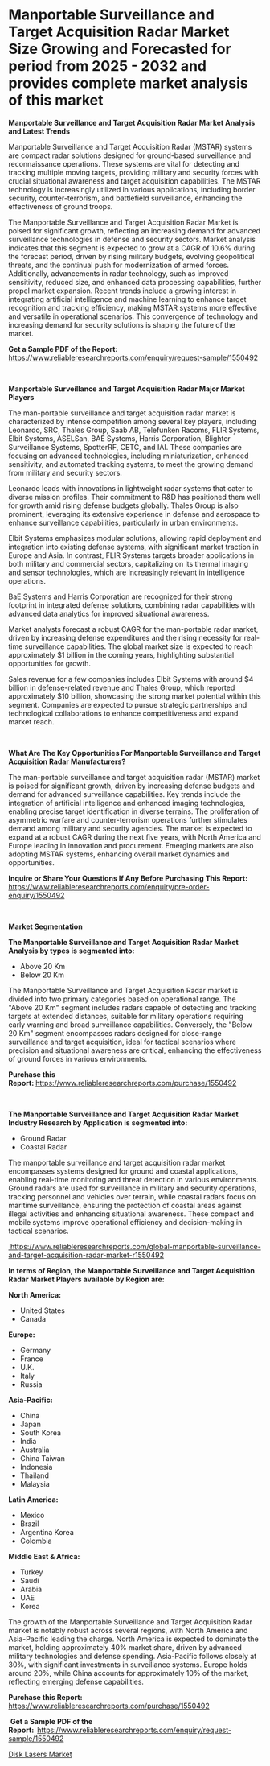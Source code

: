 <p><h1>Manportable Surveillance and Target Acquisition Radar Market Size Growing and Forecasted for period from 2025 - 2032 and provides complete market analysis of this market</h1></p><p><strong>Manportable Surveillance and Target Acquisition Radar Market Analysis and Latest Trends</strong></p>
<p><p>Manportable Surveillance and Target Acquisition Radar (MSTAR) systems are compact radar solutions designed for ground-based surveillance and reconnaissance operations. These systems are vital for detecting and tracking multiple moving targets, providing military and security forces with crucial situational awareness and target acquisition capabilities. The MSTAR technology is increasingly utilized in various applications, including border security, counter-terrorism, and battlefield surveillance, enhancing the effectiveness of ground troops.</p><p>The Manportable Surveillance and Target Acquisition Radar Market is poised for significant growth, reflecting an increasing demand for advanced surveillance technologies in defense and security sectors. Market analysis indicates that this segment is expected to grow at a CAGR of 10.6% during the forecast period, driven by rising military budgets, evolving geopolitical threats, and the continual push for modernization of armed forces. Additionally, advancements in radar technology, such as improved sensitivity, reduced size, and enhanced data processing capabilities, further propel market expansion. Recent trends include a growing interest in integrating artificial intelligence and machine learning to enhance target recognition and tracking efficiency, making MSTAR systems more effective and versatile in operational scenarios. This convergence of technology and increasing demand for security solutions is shaping the future of the market.</p></p>
<p><strong>Get a Sample PDF of the Report:&nbsp;</strong> <a href="https://www.reliableresearchreports.com/enquiry/request-sample/1550492?utm_campaign=2219&utm_medium=2&utm_source=Github&utm_content=ia&utm_term=08042025&utm_id=manportable-surveillance-and-target-acquisition-radar">https://www.reliableresearchreports.com/enquiry/request-sample/1550492</a></p>
<p>&nbsp;</p>
<p><strong>Manportable Surveillance and Target Acquisition Radar Major Market Players</strong></p>
<p><p>The man-portable surveillance and target acquisition radar market is characterized by intense competition among several key players, including Leonardo, SRC, Thales Group, Saab AB, Telefunken Racoms, FLIR Systems, Elbit Systems, ASELSan, BAE Systems, Harris Corporation, Blighter Surveillance Systems, SpotterRF, CETC, and IAI. These companies are focusing on advanced technologies, including miniaturization, enhanced sensitivity, and automated tracking systems, to meet the growing demand from military and security sectors.</p><p>Leonardo leads with innovations in lightweight radar systems that cater to diverse mission profiles. Their commitment to R&D has positioned them well for growth amid rising defense budgets globally. Thales Group is also prominent, leveraging its extensive experience in defense and aerospace to enhance surveillance capabilities, particularly in urban environments.</p><p>Elbit Systems emphasizes modular solutions, allowing rapid deployment and integration into existing defense systems, with significant market traction in Europe and Asia. In contrast, FLIR Systems targets broader applications in both military and commercial sectors, capitalizing on its thermal imaging and sensor technologies, which are increasingly relevant in intelligence operations.</p><p>BaE Systems and Harris Corporation are recognized for their strong footprint in integrated defense solutions, combining radar capabilities with advanced data analytics for improved situational awareness. </p><p>Market analysts forecast a robust CAGR for the man-portable radar market, driven by increasing defense expenditures and the rising necessity for real-time surveillance capabilities. The global market size is expected to reach approximately $1 billion in the coming years, highlighting substantial opportunities for growth.</p><p>Sales revenue for a few companies includes Elbit Systems with around $4 billion in defense-related revenue and Thales Group, which reported approximately $10 billion, showcasing the strong market potential within this segment. Companies are expected to pursue strategic partnerships and technological collaborations to enhance competitiveness and expand market reach.</p></p>
<p>&nbsp;</p>
<p><strong>What Are The Key Opportunities For Manportable Surveillance and Target Acquisition Radar Manufacturers?</strong></p>
<p><p>The man-portable surveillance and target acquisition radar (MSTAR) market is poised for significant growth, driven by increasing defense budgets and demand for advanced surveillance capabilities. Key trends include the integration of artificial intelligence and enhanced imaging technologies, enabling precise target identification in diverse terrains. The proliferation of asymmetric warfare and counter-terrorism operations further stimulates demand among military and security agencies. The market is expected to expand at a robust CAGR during the next five years, with North America and Europe leading in innovation and procurement. Emerging markets are also adopting MSTAR systems, enhancing overall market dynamics and opportunities.</p></p>
<p><strong>Inquire or Share Your Questions If Any Before Purchasing This Report:</strong> <a href="https://www.reliableresearchreports.com/enquiry/pre-order-enquiry/1550492?utm_campaign=2219&utm_medium=2&utm_source=Github&utm_content=ia&utm_term=08042025&utm_id=manportable-surveillance-and-target-acquisition-radar">https://www.reliableresearchreports.com/enquiry/pre-order-enquiry/1550492</a></p>
<p>&nbsp;</p>
<p><strong>Market Segmentation</strong></p>
<p><strong>The Manportable Surveillance and Target Acquisition Radar Market Analysis by types is segmented into:</strong></p>
<p><ul><li>Above 20 Km</li><li>Below 20 Km</li></ul></p>
<p><p>The Manportable Surveillance and Target Acquisition Radar market is divided into two primary categories based on operational range. The "Above 20 Km" segment includes radars capable of detecting and tracking targets at extended distances, suitable for military operations requiring early warning and broad surveillance capabilities. Conversely, the "Below 20 Km" segment encompasses radars designed for close-range surveillance and target acquisition, ideal for tactical scenarios where precision and situational awareness are critical, enhancing the effectiveness of ground forces in various environments.</p></p>
<p><strong>Purchase this Report:&nbsp;</strong><a href="https://www.reliableresearchreports.com/purchase/1550492?utm_campaign=2219&utm_medium=2&utm_source=Github&utm_content=ia&utm_term=08042025&utm_id=manportable-surveillance-and-target-acquisition-radar">https://www.reliableresearchreports.com/purchase/1550492</a></p>
<p>&nbsp;</p>
<p><strong>The Manportable Surveillance and Target Acquisition Radar Market Industry Research by Application is segmented into:</strong></p>
<p><ul><li>Ground Radar</li><li>Coastal Radar</li></ul></p>
<p><p>The manportable surveillance and target acquisition radar market encompasses systems designed for ground and coastal applications, enabling real-time monitoring and threat detection in various environments. Ground radars are used for surveillance in military and security operations, tracking personnel and vehicles over terrain, while coastal radars focus on maritime surveillance, ensuring the protection of coastal areas against illegal activities and enhancing situational awareness. These compact and mobile systems improve operational efficiency and decision-making in tactical scenarios.</p></p>
<p><a href="https://www.reliableresearchreports.com/global-manportable-surveillance-and-target-acquisition-radar-market-r1550492?utm_campaign=2219&utm_medium=2&utm_source=Github&utm_content=ia&utm_term=08042025&utm_id=manportable-surveillance-and-target-acquisition-radar">&nbsp;https://www.reliableresearchreports.com/global-manportable-surveillance-and-target-acquisition-radar-market-r1550492</a></p>
<p><strong>In terms of Region, the Manportable Surveillance and Target Acquisition Radar Market Players available by Region are:</strong></p>
<p>
    <p> <strong> North America: </strong>
        <ul>
            <li>United States</li>
            <li>Canada</li>
        </ul>
        </p> 
    <p> <strong> Europe: </strong>
        <ul>
            <li>Germany</li>
            <li>France</li>
            <li>U.K.</li>
            <li>Italy</li>
            <li>Russia</li>
        </ul>
        </p> 
    <p> <strong> Asia-Pacific: </strong>
        <ul>
            <li>China</li>
            <li>Japan</li>
            <li>South Korea</li>
            <li>India</li>
            <li>Australia</li>
            <li>China Taiwan</li>
            <li>Indonesia</li>
            <li>Thailand</li>
            <li>Malaysia</li>
        </ul>
        </p> 
    <p> <strong> Latin America: </strong>
        <ul>
            <li>Mexico</li>
            <li>Brazil</li>
            <li>Argentina Korea</li>
            <li>Colombia</li>
        </ul>
        </p> 
    <p> <strong> Middle East & Africa: </strong>
        <ul>
            <li>Turkey</li>
            <li>Saudi</li>
            <li>Arabia</li>
            <li>UAE</li>
            <li>Korea</li>
        </ul>
    </p>
    </p>
<p><p>The growth of the Manportable Surveillance and Target Acquisition Radar market is notably robust across several regions, with North America and Asia-Pacific leading the charge. North America is expected to dominate the market, holding approximately 40% market share, driven by advanced military technologies and defense spending. Asia-Pacific follows closely at 30%, with significant investments in surveillance systems. Europe holds around 20%, while China accounts for approximately 10% of the market, reflecting emerging defense capabilities.</p></p>
<p><strong>Purchase this Report: </strong><a href="https://www.reliableresearchreports.com/purchase/1550492?utm_campaign=2219&utm_medium=2&utm_source=Github&utm_content=ia&utm_term=08042025&utm_id=manportable-surveillance-and-target-acquisition-radar">https://www.reliableresearchreports.com/purchase/1550492</a></p>
<p>&nbsp;<strong>Get a Sample PDF of the Report:&nbsp;&nbsp;</strong><a href="https://www.reliableresearchreports.com/enquiry/request-sample/1550492?utm_campaign=2219&utm_medium=2&utm_source=Github&utm_content=ia&utm_term=08042025&utm_id=manportable-surveillance-and-target-acquisition-radar">https://www.reliableresearchreports.com/enquiry/request-sample/1550492</a></p>
<p><strong></strong></p>
<p><p><a href="https://github.com/MariaWashington76/Market-Research-Report-List-2/blob/main/disk-lasers-market.md?utm_campaign=2219&utm_medium=2&utm_source=Github&utm_content=ia&utm_term=08042025&utm_id=manportable-surveillance-and-target-acquisition-radar">Disk Lasers Market</a></p></p>